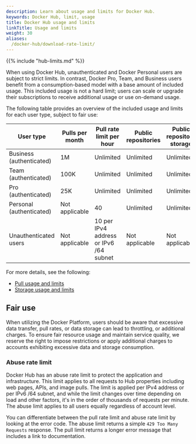 ```yaml
---
description: Learn about usage and limits for Docker Hub.
keywords: Docker Hub, limit, usage
title: Docker Hub usage and limits
linkTitle: Usage and limits
weight: 30
aliases:
  /docker-hub/download-rate-limit/
---
```


{{% include "hub-limits.md" %}}

When using Docker Hub, unauthenticated and Docker Personal users are subject to
strict limits. In contrast, Docker Pro, Team, and Business users benefit from a
consumption-based model with a base amount of included usage. This included
usage is not a hard limit; users can scale or upgrade their subscriptions to
receive additional usage or use on-demand usage.

The following table provides an overview of the included usage and limits for each
user type, subject to fair use:


| User type                | Pulls per month | Pull rate limit per hour               | Public repositories | Public repository storage | Private repositories | Private repository storage |
|--------------------------|-----------------|----------------------------------------|---------------------|---------------------------|----------------------|----------------------------|
| Business (authenticated) | 1M              | Unlimited                              | Unlimited           | Unlimited                 | Unlimited            | Up to 500 GB               |
| Team (authenticated)     | 100K            | Unlimited                              | Unlimited           | Unlimited                 | Unlimited            | Up to 50 GB                |
| Pro (authenticated)      | 25K             | Unlimited                              | Unlimited           | Unlimited                 | Unlimited            | Up to 5 GB                 |
| Personal (authenticated) | Not applicable  | 40                                     | Unlimited           | Unlimited                 | Up to 1              | Up to 2 GB                 |
| Unauthenticated users    | Not applicable  | 10 per IPv4 address or IPv6 /64 subnet | Not applicable      | Not applicable            | Not applicable       | Not applicable             |

For more details, see the following:

- [Pull usage and limits](./pulls.md)
- [Storage usage and limits](./storage.md)

## Fair use

When utilizing the Docker Platform, users should be aware that excessive data
transfer, pull rates, or data storage can lead to throttling, or additional
charges. To ensure fair resource usage and maintain service quality, we reserve
the right to impose restrictions or apply additional charges to accounts
exhibiting excessive data and storage consumption.

### Abuse rate limit

Docker Hub has an abuse rate limit to protect the application and
infrastructure. This limit applies to all requests to Hub properties including
web pages, APIs, and image pulls. The limit is applied per IPv4 address or per
IPv6 /64 subnet, and while the limit changes over time depending on load and
other factors, it's in the order of thousands of requests per minute. The abuse
limit applies to all users equally regardless of account level.

You can differentiate between the pull rate limit and abuse rate limit by
looking at the error code. The abuse limit returns a simple `429 Too Many
Requests` response. The pull limit returns a longer error message that includes
a link to documentation.
